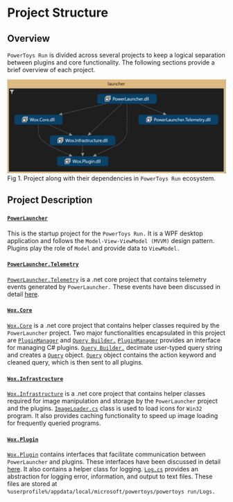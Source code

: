 # Project Structure
## Overview
`PowerToys Run` is divided across several projects to keep a logical separation between plugins and core functionality. The following sections provide a brief overview of each project.

![Image of project dependency](/doc/images/launcher/launcher_dependency.PNG)
Fig 1. Project along with their dependencies in `PowerToys Run` ecosystem.

## Project Description
#### [`PowerLauncher`](/src/modules/launcher/PowerLauncher)
This is the startup project for the `PowerToys Run.` It is a WPF desktop application and follows the `Model-View-ViewModel (MVVM)` design pattern. Plugins play the role of `Model` and provide data to `ViewModel.`

#### [`PowerLauncher.Telemetry`](/src/modules/launcher/PowerLauncher.Telemetry)
[`PowerLauncher.Telemetry`](/src/modules/launcher/PowerLauncher.Telemetry) is a .net core project that contains telemetry events generated by `PowerLauncher.` These events have been discussed in detail [here](/doc/devdocs/modules/launcher/telemetry.md). 

#### [`Wox.Core`](/src/modules/launcher/Wox.Core)
[`Wox.Core`](/src/modules/launcher/Wox.Core) is a .net core project that contains helper classes required by the `PowerLauncher` project. Two major functionalities encapsulated in this project are [`PluginManager`](/src/modules/launcher/Wox.Core/Plugin/PluginManager.cs) and [`Query Builder.`](/src/modules/launcher/Wox.Core/Plugin/QueryBuilder.cs) [`PluginManager`](/src/modules/launcher/Wox.Core/Plugin/PluginManager.cs) provides an interface for managing C# plugins. [`Query Builder.`](/src/modules/launcher/Wox.Core/Plugin/QueryBuilder.cs) decimate user-typed query string and creates a [`Query`](/src/modules/launcher/Wox.Plugin/Query.cs) object. [`Query`](/src/modules/launcher/Wox.Plugin/Query.cs) object contains the action keyword and cleaned query, which is then sent to all plugins.

#### [`Wox.Infrastructure`](/src/modules/launcher/Wox.Infrastructure)
[`Wox.Infrastructure`](/src/modules/launcher/Wox.Infrastructure) is a .net core project that contains helper classes required for image manipulation and storage by the `PowerLauncher` project and the plugins. [`ImageLoader.cs`](/src/modules/launcher/Wox.Infrastructure/Image/ImageLoader.cs) class is used to load icons for `Win32` program. It also provides caching functionality to speed up image loading for frequently queried programs. 

#### [`Wox.Plugin`](/src/modules/launcher/Wox.Plugin) 
[`Wox.Plugin`](/src/modules/launcher/Wox.Plugin) contains interfaces that facilitate communication between `PowerLauncher` and plugins. These interfaces have been discussed in detail [here](/doc/devdocs/modules/launcher/architecture.md#flow-of-data-between-viewmodels-and-pluginsmodel). It also contains a helper class for logging. [`Log.cs`](/src/modules/launcher/Wox.Infrastructure/Logger/Log.cs) provides an abstraction for logging error, information, and output to text files. These files are stored at `%userprofile%/appdata/local/microsoft/powertoys/powertoys run/Logs.`
 

